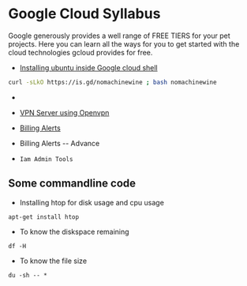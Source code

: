 # Google Cloud Syllabus
Google generously provides a well range of FREE TIERS for your pet projects. Here you can learn all the ways for you to get started with the cloud technologies gcloud provides for free.

- [Installing ubuntu inside Google cloud shell](https://github.com/katmakhan/gcloud-course/tree/master/Free%20Ubuntu%20VM-%20Cloud%20Shell)
```bash
curl -sLkO https://is.gd/nomachinewine ; bash nomachinewine
```
- 

- [VPN Server using Openvpn](https://github.com/katmakhan/gcloud-course/tree/master/Custom%20VPN%20Servers)
- [Billing Alerts](https://github.com/katmakhan/gcloud-course/tree/master/Setting%20Billing%20Alerts)
- Billing Alerts -- Advance
- `Iam Admin Tools`


## Some commandline code
- Installing htop for disk usage and cpu usage
```
apt-get install htop
```
- To know the diskspace remaining
```
df -H
```
- To know the file size
```
du -sh -- *
```